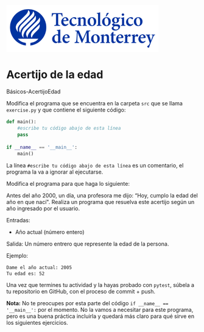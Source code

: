 ![Tec de Monterrey](../../images/logotecmty.png)
# Acertijo de la edad
Básicos-AcertijoEdad

Modifica el programa que se encuentra en la carpeta `src` que se llama `exercise.py` y que contiene el siguiente código:

```python
def main():
    #escribe tu código abajo de esta línea
    pass

if __name__ == '__main__':
    main()
```

La línea `#escribe tu código abajo de esta línea` es un comentario, el programa la va a ignorar al ejecutarse.

Modifica el programa para que haga lo siguiente:

Antes del año 2000, un día, una profesora me dijo: “Hoy, cumplo la edad del año en que nací". Realiza un programa que resuelva este acertijo según un año ingresado por el usuario.

Entradas: 
* Año actual (número entero)

Salida: Un número entrero que represente la edad de la persona.

Ejemplo:
```
Dame el año actual: 2005
Tu edad es: 52
```

Una vez que termines tu actividad y la hayas probado con `pytest`, súbela a tu repositorio en GitHub, con el proceso de commit + push.

**Nota:** No te preocupes por esta parte del código `if __name__ == '__main__':` por el momento. No la vamos a necesitar para este programa, pero es una buena práctica incluirla y quedará más claro para qué sirve en los siguientes ejercicios.

[//]: # (Autor: Gil Huesca - ghjuarez at tec.mx)